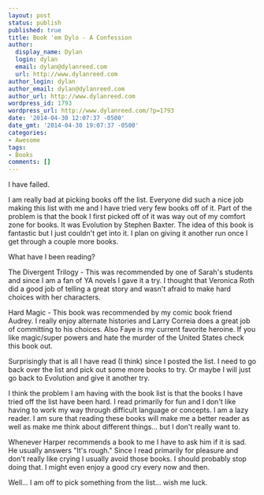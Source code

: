 ```yaml
---
layout: post
status: publish
published: true
title: Book 'em Dylo - A Confession
author:
  display_name: Dylan
  login: dylan
  email: dylan@dylanreed.com
  url: http://www.dylanreed.com
author_login: dylan
author_email: dylan@dylanreed.com
author_url: http://www.dylanreed.com
wordpress_id: 1793
wordpress_url: http://www.dylanreed.com/?p=1793
date: '2014-04-30 12:07:37 -0500'
date_gmt: '2014-04-30 19:07:37 -0500'
categories:
- Awesome
tags:
- Books
comments: []
---
```

<p>I have failed.</p>
<p>I am really bad at picking books off the list. Everyone did such a nice job making this list with me and I have tried very few books off of it. Part of the problem is that the book I first picked off of it was way out of my comfort zone for books. It was Evolution by Stephen Baxter. The idea of this book is fantastic but I just couldn't get into it. I plan on giving it another run once I get through a couple more books.</p>
<p>What have I been reading?</p>
<p>The Divergent Trilogy - This was recommended by one of Sarah's students and since I am a fan of YA novels I gave it a try. I thought that Veronica Roth did a good job of telling a great story and wasn't afraid to make hard choices with her characters.</p>
<p>Hard Magic - This book was recommended by my comic book friend Audrey. I really enjoy alternate histories and Larry Correia does a great job of committing to his choices. Also Faye is my current favorite heroine. If you like magic&#47;super powers and hate the murder of the United States check this book out.</p>
<p>Surprisingly that is all I have read (I think) since I posted the list. I need to go back over the list and pick out some more books to try. Or maybe I will just go back to Evolution and give it another try.</p>
<p>I think the problem I am having with the book list is that the books I have tried off the list have been hard. I read primarily for fun and I don't like having to work my way through difficult language or concepts. I am a lazy reader. I am sure that reading these books will make me a better reader as well as make me think about different things... but I don't really want to.</p>
<p>Whenever Harper recommends a book to me I have to ask him if it is sad. He usually answers "It's rough." Since I read primarily for pleasure and don't really like crying I usually avoid those books. I should probably stop doing that. I might even enjoy a good cry every now and then.</p>
<p>Well... I am off to pick something from the list... wish me luck.</p>
